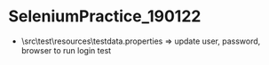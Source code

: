 # SeleniumPractice_190122
  * \src\test\resources\testdata.properties => update user, password, browser to run login test
 